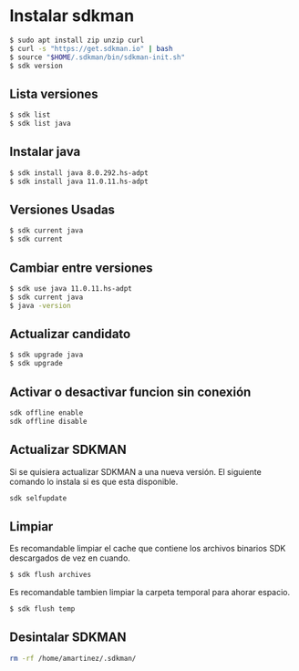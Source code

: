 # Instalar sdkman

```bash
$ sudo apt install zip unzip curl
$ curl -s "https://get.sdkman.io" | bash
$ source "$HOME/.sdkman/bin/sdkman-init.sh"
$ sdk version
```

## Lista versiones

```bash
$ sdk list
$ sdk list java
```

## Instalar java

```bash
$ sdk install java 8.0.292.hs-adpt
$ sdk install java 11.0.11.hs-adpt
```

## Versiones Usadas

```bash
$ sdk current java
$ sdk current
```

## Cambiar entre versiones

```bash
$ sdk use java 11.0.11.hs-adpt
$ sdk current java
$ java -version
```

## Actualizar candidato

```bash
$ sdk upgrade java
$ sdk upgrade
```

## Activar o desactivar funcion sin conexión
```bash
sdk offline enable
sdk offline disable
```

## Actualizar SDKMAN
Si se quisiera actualizar SDKMAN a una nueva versión. El siguiente comando lo instala si es que esta disponible.

```bash
sdk selfupdate
```

## Limpiar

Es recomandable limpiar el cache que contiene los archivos binarios SDK descargados de vez en cuando.

```bash
$ sdk flush archives
```

Es recomandable tambien limpiar la carpeta temporal para ahorar espacio.

```bash
$ sdk flush temp
```

## Desintalar SDKMAN

```bash
rm -rf /home/amartinez/.sdkman/
```
